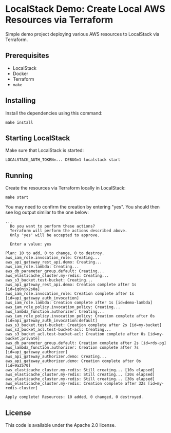 # LocalStack Demo: Create Local AWS Resources via Terraform

Simple demo project deploying various AWS resources to LocalStack via Terraform.

## Prerequisites

* LocalStack
* Docker
* Terraform
* `make`

## Installing

Install the dependencies using this command:
```
make install
```

## Starting LocalStack

Make sure that LocalStack is started:
```
LOCALSTACK_AUTH_TOKEN=... DEBUG=1 localstack start
```

## Running

Create the resources via Terraform locally in LocalStack:
```
make start
```

You may need to confirm the creation by entering "yes". You should then see log output similar to the one below:
```
...
  Do you want to perform these actions?
  Terraform will perform the actions described above.
  Only 'yes' will be accepted to approve.

  Enter a value: yes

Plan: 10 to add, 0 to change, 0 to destroy.
aws_iam_role.invocation_role: Creating...
aws_api_gateway_rest_api.demo: Creating...
aws_iam_role.lambda: Creating...
aws_db_parameter_group.default: Creating...
aws_elasticache_cluster.my-redis: Creating...
aws_s3_bucket.test-bucket: Creating...
aws_api_gateway_rest_api.demo: Creation complete after 1s [id=iq0njx2s0a]
aws_iam_role.invocation_role: Creation complete after 1s [id=api_gateway_auth_invocation]
aws_iam_role.lambda: Creation complete after 1s [id=demo-lambda]
aws_iam_role_policy.invocation_policy: Creating...
aws_lambda_function.authorizer: Creating...
aws_iam_role_policy.invocation_policy: Creation complete after 0s [id=api_gateway_auth_invocation:default]
aws_s3_bucket.test-bucket: Creation complete after 2s [id=my-bucket]
aws_s3_bucket_acl.test-bucket-acl: Creating...
aws_s3_bucket_acl.test-bucket-acl: Creation complete after 0s [id=my-bucket,private]
aws_db_parameter_group.default: Creation complete after 2s [id=rds-pg]
aws_lambda_function.authorizer: Creation complete after 7s [id=api_gateway_authorizer]
aws_api_gateway_authorizer.demo: Creating...
aws_api_gateway_authorizer.demo: Creation complete after 0s [id=9a2570]
aws_elasticache_cluster.my-redis: Still creating... [10s elapsed]
aws_elasticache_cluster.my-redis: Still creating... [20s elapsed]
aws_elasticache_cluster.my-redis: Still creating... [30s elapsed]
aws_elasticache_cluster.my-redis: Creation complete after 32s [id=my-redis-cluster]

Apply complete! Resources: 10 added, 0 changed, 0 destroyed.
```

## License

This code is available under the Apache 2.0 license.
